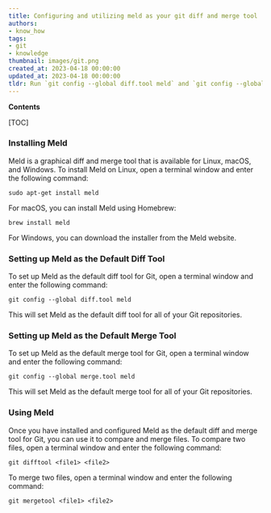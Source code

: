 ```yaml
---
title: Configuring and utilizing meld as your git diff and merge tool
authors:
- know_how
tags:
- git
- knowledge
thumbnail: images/git.png
created_at: 2023-04-18 00:00:00
updated_at: 2023-04-18 00:00:00
tldr: Run `git config --global diff.tool meld` and `git config --global merge.tool meld` to set Meld as your git difftool and mergetool.
---
```


**Contents**

[TOC]

### Installing Meld

Meld is a graphical diff and merge tool that is available for Linux, macOS, and Windows. To install Meld on Linux, open a terminal window and enter the following command:

`sudo apt-get install meld`

For macOS, you can install Meld using Homebrew:

`brew install meld`

For Windows, you can download the installer from the Meld website.

### Setting up Meld as the Default Diff Tool

To set up Meld as the default diff tool for Git, open a terminal window and enter the following command:

`git config --global diff.tool meld`

This will set Meld as the default diff tool for all of your Git repositories.

### Setting up Meld as the Default Merge Tool

To set up Meld as the default merge tool for Git, open a terminal window and enter the following command:

`git config --global merge.tool meld`

This will set Meld as the default merge tool for all of your Git repositories.

### Using Meld

Once you have installed and configured Meld as the default diff and merge tool for Git, you can use it to compare and merge files. To compare two files, open a terminal window and enter the following command:

`git difftool <file1> <file2>`

To merge two files, open a terminal window and enter the following command:

`git mergetool <file1> <file2>`

